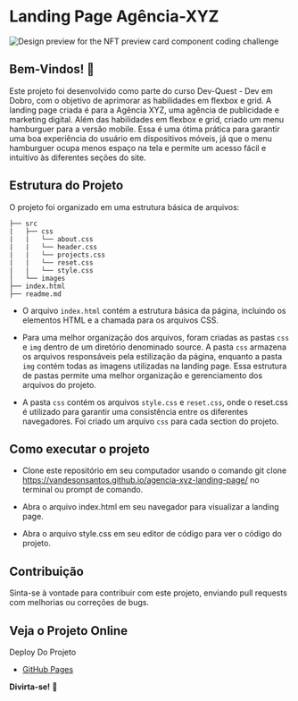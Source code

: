 # Landing Page Agência-XYZ

![Design preview for the NFT preview card component coding challenge](./src/images/tela-readme.gif)


## Bem-Vindos! 👋

Este projeto foi desenvolvido como parte do curso Dev-Quest - Dev em Dobro, com o objetivo de aprimorar as habilidades em flexbox e grid. A landing page criada é para a Agência XYZ, uma agência de publicidade e marketing digital. Além das habilidades em flexbox e grid, criado um menu hamburguer para a versão mobile. Essa é uma ótima prática para garantir uma boa experiência do usuário em dispositivos móveis, já que o menu hamburguer ocupa menos espaço na tela e permite um acesso fácil e intuitivo às diferentes seções do site. 


## Estrutura do Projeto

O projeto foi organizado em uma estrutura básica de arquivos:

```
├── src
|   ├── css
|   |   └── about.css
|   |   └── header.css
|   |   └── projects.css
|   |   └── reset.css
|   |   └── style.css
│   └── images
├── index.html
├── readme.md

```

- O arquivo `index.html` contém a estrutura básica da página, incluindo os elementos HTML e a chamada para os arquivos CSS.

- Para uma melhor organização dos arquivos, foram criadas as pastas `css` e `img` dentro de um diretório denominado source. A pasta `css` armazena os arquivos responsáveis pela estilização da página, enquanto a pasta `img` contém todas as imagens utilizadas na landing page. Essa estrutura de pastas permite uma melhor organização e gerenciamento dos arquivos do projeto. 

- A pasta `css` contém os arquivos `style.css` e `reset.css`, onde o reset.css é utilizado para garantir uma consistência entre os diferentes navegadores. Foi criado um arquivo `css` para cada section do projeto.


## Como executar o projeto

- Clone este repositório em seu computador usando o comando git clone https://vandesonsantos.github.io/agencia-xyz-landing-page/ no terminal ou prompt de comando.

- Abra o arquivo index.html em seu navegador para visualizar a landing page.

- Abra o arquivo style.css em seu editor de código para ver o código do projeto.


## Contribuição

Sinta-se à vontade para contribuir com este projeto, enviando pull requests com melhorias ou correções de bugs.


## Veja o Projeto Online
Deploy Do Projeto
- [GitHub Pages](https://vandesonsantos.github.io/agencia-xyz-landing-page/)  



**Divirta-se!** 🚀

